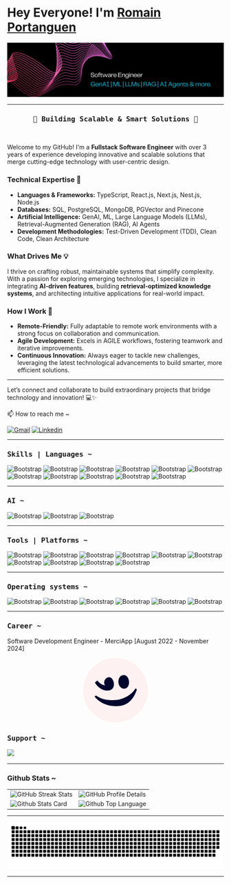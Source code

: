# Hey Everyone! I'm [Romain Portanguen](https://github.com/Romain-Portanguen)  

![](https://github.com/Romain-Portanguen/Romain-Portanguen/blob/582645935b64ace3f7d286789e75d1a79cd37950/social-network-banner-wcr.png)

<hr>  

<h3 align="center"><samp> 🚀 Building Scalable & Smart Solutions 🚀 </samp></h3>  

<br>  

Welcome to my GitHub! I'm a **Fullstack Software Engineer** with over 3 years of experience developing innovative and scalable solutions that merge cutting-edge technology with user-centric design.  

### **Technical Expertise** 🌟  

- **Languages & Frameworks:** TypeScript, React.js, Next.js, Nest.js, Node.js
- **Databases:** SQL, PostgreSQL, MongoDB, PGVector and Pinecone  
- **Artificial Intelligence:** GenAI, ML, Large Language Models (LLMs), Retrieval-Augmented Generation (RAG), AI Agents  
- **Development Methodologies:** Test-Driven Development (TDD), Clean Code, Clean Architecture  

### **What Drives Me** 💡  

I thrive on crafting robust, maintainable systems that simplify complexity. With a passion for exploring emerging technologies, I specialize in integrating **AI-driven features**, building **retrieval-optimized knowledge systems**, and architecting intuitive applications for real-world impact.  

### **How I Work** 🤝  

- **Remote-Friendly:** Fully adaptable to remote work environments with a strong focus on collaboration and communication.  
- **Agile Development:** Excels in AGILE workflows, fostering teamwork and iterative improvements.  
- **Continuous Innovation:** Always eager to tackle new challenges, leveraging the latest technological advancements to build smarter, more efficient solutions.  

---

Let’s connect and collaborate to build extraordinary projects that bridge technology and innovation! 💻✨  

📫 How to reach me ~

[![Gmail](https://img.shields.io/badge/-Gmail-c14438?style=flat&logo=Gmail&logoColor=white)](mailto:portanguenr@gmail.com)
[![Linkedin](https://img.shields.io/badge/-LinkedIn-blue?style=flat&logo=Linkedin&logoColor=white)](https://www.linkedin.com/in/https://www.linkedin.com/in/romain-portanguen-a9b0771b7/)

</div>

<hr>

<h3><b><samp>Skills | Languages ~</samp></b></h3>

![Bootstrap](https://img.shields.io/badge/-Typescript-05122A?style=plastic&logo=Typescript&color=2B343B)
![Bootstrap](https://img.shields.io/badge/-Python-05122A?style=plastic&logo=Python&color=2B343B)
![Bootstrap](https://img.shields.io/badge/-React-05122A?style=plastic&logo=React&color=2B343B)
![Bootstrap](https://img.shields.io/badge/-Nextjs-05122A?style=plastic&logo=Nextjs&color=2B343B)
![Bootstrap](https://img.shields.io/badge/-Nestjs-05122A?style=plastic&logo=Nestjs&color=2B343B)
![Bootstrap](https://img.shields.io/badge/-Nodejs-05122A?style=plastic&logo=Nodejs&color=2B343B)
![Bootstrap](https://img.shields.io/badge/-PostgreSQL-05122A?style=plastic&logo=PostgreSQL&color=2B343B)
![Bootstrap](https://img.shields.io/badge/-MySQL-05122A?style=plastic&logo=MySQL&color=2B343B)
![Bootstrap](https://img.shields.io/badge/-yarn-05122A?style=plastic&logo=yarn&color=2B343B)
![Bootstrap](https://img.shields.io/badge/-npm-05122A?style=plastic&logo=npm&color=2B343B)
![Bootstrap](https://img.shields.io/badge/-pnpm-05122A?style=plastic&logo=pnpm&color=2B343B)

<hr>

<div>
  
<h3><b><samp>AI ~</samp></b></h3>
  
![Bootstrap](https://img.shields.io/badge/-OpenAI-05122A?style=plastic&logo=OpenAI&color=2B343B)
![Bootstrap](https://img.shields.io/badge/-Anthropic-05122A?style=plastic&logo=Anthropic&color=2B343B)
![Bootstrap](https://img.shields.io/badge/-MistralAI-05122A?style=plastic&logo=MistralAI&color=2B343B)
  
</div>

<hr>

<div>
  
<h3><b><samp>Tools | Platforms ~</samp></b></h3>
  
![Bootstrap](https://img.shields.io/badge/-Gitlab-05122A?style=plastic&logo=Gitlab&color=2B343B)
![Bootstrap](https://img.shields.io/badge/-Github-05122A?style=plastic&logo=Github&color=2B343B)
![Bootstrap](https://img.shields.io/badge/-Git-05122A?style=plastic&logo=Git&color=2B343B)
![Bootstrap](https://img.shields.io/badge/-Bash-05122A?style=plastic&logo=Bash&color=2B343B)
![Bootstrap](https://img.shields.io/badge/-VisualStudioCode-05122A?style=plastic&logo=VisualStudioCode&color=2B343B)
![Bootstrap](https://img.shields.io/badge/-Webstorm-05122A?style=plastic&logo=Webstorm&color=2B343B)
![Bootstrap](https://img.shields.io/badge/-VirtualBox-05122A?style=plastic&logo=VirtualBox&color=2B343B)
![Bootstrap](https://img.shields.io/badge/-Docker-05122A?style=plastic&logo=Docker&color=2B343B)
![Bootstrap](https://img.shields.io/badge/-AWS-05122A?style=plastic&logo=AWS&color=2B343B)
![Bootstrap](https://img.shields.io/badge/-Cloudflare-05122A?style=plastic&logo=Cloudflare&color=2B343B)
  
</div>

<hr>

<div>
  
<h3><b><samp>Operating systems ~</samp></b></h3>

![Bootstrap](https://img.shields.io/badge/-MacOs-05122A?style=plastic&logo=MacOs&color=2B343B)
![Bootstrap](https://img.shields.io/badge/-Linux-05122A?style=plastic&logo=Linux&color=2B343B)
![Bootstrap](https://img.shields.io/badge/-Debian-05122A?style=plastic&logo=Debian&color=2B343B)
![Bootstrap](https://img.shields.io/badge/-KaliLinux-05122A?style=plastic&logo=KaliLinux&color=2B343B)
![Bootstrap](https://img.shields.io/badge/-ArchLinux-05122A?style=plastic&logo=ArchLinux&color=2B343B)
![Bootstrap](https://img.shields.io/badge/-Windows-05122A?style=plastic&logo=Windows&color=2B343B)
  
</div>

<hr> 
  

<div>
<h3><b><samp>Career ~</samp></b></h3>

<p>
Software Development Engineer - MerciApp [August 2022 - November 2024]
</p>

<div style="display: flex; justify-content: center; align-items: center;">
  <a href="https://www.merci-app.com/">
    <img src="https://github.com/Romain-Portanguen/Romain-Portanguen/blob/0ffb2c1a9fed4d1d7987d360b37588dc25fe1654/images/merci_app_logo.png" alt="MerciApp" width="150px" height="150px" style="border-radius: 50%;" />
  </a>
</div>

<h3><b><samp>Support ~</samp></b></h3>

<p>
  <a href="https://www.buymeacoffee.com/romainport"><img src="https://img.buymeacoffee.com/button-api/?text=Buy me a coffee&emoji=&slug=romainport&button_colour=5F7FFF&font_colour=ffffff&font_family=Poppins&outline_colour=000000&coffee_colour=FFDD00" /></a>
</p>

</div>

<hr>

### Github Stats ~

<table>
  <tr>
    <td>
      <img src="https://github-readme-streak-stats.herokuapp.com/?user=Romain-Portanguen&theme=tokyonight" alt="GitHub Streak Stats" />
    </td>
    <td>
      <img src="https://github-profile-summary-cards.vercel.app/api/cards/profile-details?username=Romain-Portanguen&theme=tokyonight" alt="GitHub Profile Details" />
    </td>
  </tr>
  <tr colspan="2">
    <td>
      <img src="https://github-readme-stats.vercel.app/api?username=Romain-Portanguen&show_icons=true&theme=tokyonight&rank_icon=github&hide=commits,contribs" alt="Github Stats Card" />
    </td>
    <td align="center">
      <img src="https://github-readme-stats.vercel.app/api/top-langs/?username=Romain-Portanguen&layout=compact&theme=tokyonight&hide=html,css" alt="Github Top Language" height= "132px" />
    </td>
  </tr>
</table>

<hr>

<div align="center">
  
  ![Snake animation](https://raw.githubusercontent.com/Romain-Portanguen/Romain-Portanguen/output/github-contribution-grid-snake-dark.svg)

</div>

<hr>
